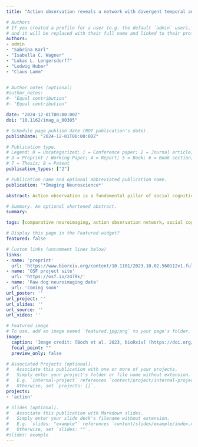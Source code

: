 ```yaml
---
title: "Action observation reveals a network with divergent temporal and parietal lobe engagement in dogs compared to humans"

# Authors
# If you created a profile for a user (e.g. the default `admin` user), write the username (folder name) here 
# and it will be replaced with their full name and linked to their profile.
authors: 
- admin
- "Sabrina Karl"
- "Isabella C. Wagner"
- "Lukas L. Lengersdorff"
- "Ludwig Huber"
- "Claus Lamm"


# Author notes (optional)
#author_notes:
#- "Equal contribution"
#- "Equal contribution"

date: "2024-12-01T00:00:00Z"
doi: "10.1162/imag_a_00385"

# Schedule page publish date (NOT publication's date).
publishDate: "2024-12-01T00:00:00Z"

# Publication type.
# Legend: 0 = Uncategorized; 1 = Conference paper; 2 = Journal article;
# 3 = Preprint / Working Paper; 4 = Report; 5 = Book; 6 = Book section;
# 7 = Thesis; 8 = Patent
publication_types: ["2"]

# Publication name and optional abbreviated publication name.
publication: '*Imaging Neuroscience*'

abstract: Action observation is a fundamental pillar of social cognition. Neuroimaging research has revealed a human and non-human primate action observation network (AON) encompassing frontotemporoparietal areas with links to the species’ imitation tendencies and relative lobe expansion. Dogs (Canis familiaris) have good action perception and imitation skills and a less expanded parietal than temporal cortex, but their AON remains unexplored. We conducted a functional MRI study with 28 dogs and 40 humans and found functionally analogous involvement of somatosensory and temporal brain areas of both species’ AONs and responses to transitive and intransitive action observation in line with their imitative skills. Employing a functional localizer, we also identified functionally analogous agent-responsive areas within both species’ AONs. However, activation and task-based functional connectivity measures suggested significantly less parietal cortex involvement in dogs than in humans. These findings advance our understanding of the neural bases of action understanding and the convergent evolution of social cognition, with analogies and differences resulting from similar social environments and divergent brain expansion, respectively.

# Summary. An optional shortened abstract.
summary: 

tags: [comparative neuroimaging, action observation network, social cognition, dogs, humans]

# Display this page in the Featured widget?
featured: false

# Custom links (uncomment lines below)
links:
- name: 'preprint'
  url: 'https://www.biorxiv.org/content/10.1101/2023.10.02.560112v1.full.pdf'
- name: 'OSF project site'
  url: 'https://osf.io/z479k/'
- name: 'Raw dog neuroimaging data'
  url: 'coming soon'
url_poster: ''
url_project: ''
url_slides: ''
url_source: ''
url_video: ''

# Featured image
# To use, add an image named `featured.jpg/png` to your page's folder. 
image:
  caption: 'Image credit: [Boch et al. 2023, bioRxiv] (https://doi.org/10.1101/2023.10.02.560112 )'
  focal_point: ""
  preview_only: false

# Associated Projects (optional).
#   Associate this publication with one or more of your projects.
#   Simply enter your project's folder or file name without extension.
#   E.g. `internal-project` references `content/project/internal-project/index.md`.
#   Otherwise, set `projects: []`.
projects:
- 'action'

# Slides (optional).
#   Associate this publication with Markdown slides.
#   Simply enter your slide deck's filename without extension.
#   E.g. `slides: "example"` references `content/slides/example/index.md`.
#   Otherwise, set `slides: ""`.
#slides: example
---
```


